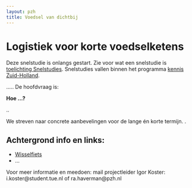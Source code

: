 ```yaml
---
layout: pzh
title: Voedsel van dichtbij
---
```

# Logistiek voor korte voedselketens


<div class="tekstblok">
  Deze snelstudie is onlangs gestart. Zie voor wat een snelstudie is <a href="snelstudie-werkwijzer.html" target="_blank">toelichting Snelstudies</a>. Snelstudies vallen binnen het programma <a href="https://kennis.zuid-holland.nl/" target="_blank">kennis Zuid-Holland</a>.
 
</div>

 ..... De hoofdvraag is: 


**Hoe ...?**

..

We streven naar concrete aanbevelingen voor de lange én korte termijn. .  



## Achtergrond info en links:
- [Wisselfiets](https://kennis.zuid-holland.nl/wisselfiets/)
- ...
<div class="tekstblok">
Voor meer informatie en meedoen: mail projectleider Igor Koster: i.koster@student.tue.nl of ra.haverman@pzh.nl
</div>
